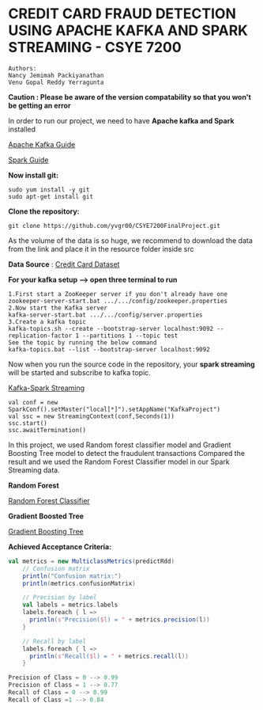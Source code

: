 # CREDIT CARD FRAUD DETECTION USING APACHE KAFKA AND SPARK STREAMING - CSYE 7200

```
Authors:
Nancy Jemimah Packiyanathan
Venu Gopal Reddy Yerragunta
```

**Caution : Please be aware of the version compatability so that you won't be getting an error**

In order to run our project, we need to have **Apache kafka and Spark** installed 


<a href = "https://kafka.apache.org/quickstart"> Apache Kafka Guide </a>

<a href = "https://spark.apache.org/downloads.html"> Spark Guide </a>

**Now install git:**
```
sudo yum install -y git
sudo apt-get install git
```
**Clone the repository:**
```
git clone https://github.com/yvgr00/CSYE7200FinalProject.git
```

As the volume of the data is so huge, we recommend to download the data from the link and place it in the resource folder inside src


**Data Source** : <a href = "https://www.kaggle.com/mlg-ulb/creditcardfraud"> Credit Card Dataset </a> 

**For your kafka setup --> open three terminal to run**
```
1.First start a ZooKeeper server if you don't already have one
zookeeper-server-start.bat .../.../config/zookeeper.properties
2.Now start the Kafka server
kafka-server-start.bat .../.../config/server.properties
3.Create a kafka topic
kafka-topics.sh --create --bootstrap-server localhost:9092 --replication-factor 1 --partitions 1 --topic test
See the topic by running the below command
kafka-topics.bat --list --bootstrap-server localhost:9092
```
Now when you run the source code in the repository, your **spark streaming** will be started and subscribe to kafka topic.

<a href = "https://github.com/yvgr00/CSYE7200FinalProject/blob/master/Credit%20Card%20Fraud%20Detection/src/main/scala/KafkaIntegration/KafkaStreamingIntegration.scala"> Kafka-Spark Streaming </a>
```
val conf = new SparkConf().setMaster("local[*]").setAppName("KafkaProject")
val ssc = new StreamingContext(conf,Seconds(1))
ssc.start()
ssc.awaitTermination()
```

In this project, we used Random forest classifier model and Gradient Boosting Tree model to detect the fraudulent transactions
Compared the result and we used the Random Forest Classifier model in our Spark Streaming data.

**Random Forest**

<a href =  "https://github.com/yvgr00/CSYE7200FinalProject/blob/master/Credit%20Card%20Fraud%20Detection/src/main/scala/SparkMLModel/RandomForestAlgorithm.scala"> Random Forest Classifier </a>

**Gradient Boosted Tree**

<a href = "https://github.com/yvgr00/CSYE7200FinalProject/blob/master/CSYE7200CreditCardFraudDetection/src/main/scala/MLModel/GBMModel/GradientBoostingMachine.scala"> Gradient Boosting Tree </a>



**Achieved Acceptance Criteria:**
``` scala
val metrics = new MulticlassMetrics(predictRdd)
    // Confusion matrix
    println("Confusion matrix:")
    println(metrics.confusionMatrix)

    // Precision by label
    val labels = metrics.labels
    labels.foreach { l =>
      println(s"Precision($l) = " + metrics.precision(l))
    }

    // Recall by label
    labels.foreach { l =>
      println(s"Recall($l) = " + metrics.recall(l))
    }

Precision of Class = 0 --> 0.99
Precision of Class = 1 --> 0.77
Recall of Class = 0 --> 0.99
Recall of Class =1 --> 0.84
```
